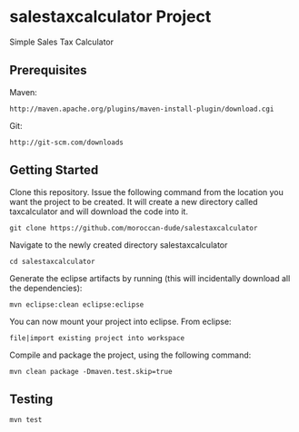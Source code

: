 # salestaxcalculator Project
Simple Sales Tax Calculator

## Prerequisites
Maven:
```
http://maven.apache.org/plugins/maven-install-plugin/download.cgi
```

Git:
```
http://git-scm.com/downloads
```


## Getting Started
Clone this repository. Issue the following command from the location you want the project to be created. 
It will create a new directory called taxcalculator and will download the code into it.

```
git clone https://github.com/moroccan-dude/salestaxcalculator
```

Navigate to the newly created directory salestaxcalculator
```
cd salestaxcalculator
```

Generate the eclipse artifacts by running (this will incidentally download all the dependencies):

```
mvn eclipse:clean eclipse:eclipse
```

You can now mount your project into eclipse. From eclipse:
``` 
file|import existing project into workspace
```

Compile and package the project, using the following command:

```
mvn clean package -Dmaven.test.skip=true
```

## Testing
```
mvn test
```